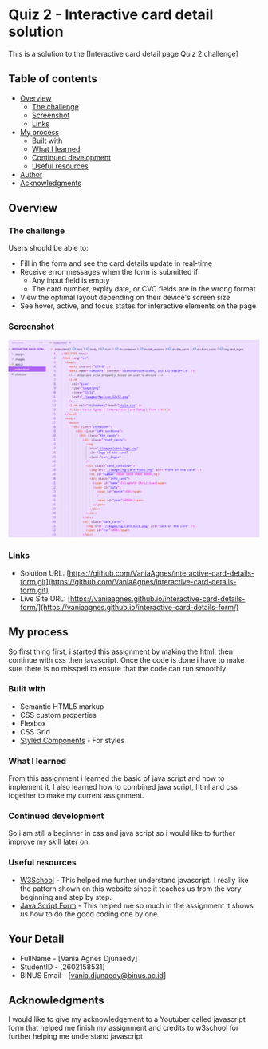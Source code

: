# Quiz 2 - Interactive card detail solution

This is a solution to the [Interactive card detail page Quiz 2 challenge]

## Table of contents

- [Overview](#overview)
  - [The challenge](#the-challenge)
  - [Screenshot](#screenshot)
  - [Links](#links)
- [My process](#my-process)
  - [Built with](#built-with)
  - [What I learned](#what-i-learned)
  - [Continued development](#continued-development)
  - [Useful resources](#useful-resources)
- [Author](#author)
- [Acknowledgments](#acknowledgments)

## Overview

### The challenge

Users should be able to:
- Fill in the form and see the card details update in real-time
- Receive error messages when the form is submitted if:
  - Any input field is empty
  - The card number, expiry date, or CVC fields are in the wrong format
- View the optimal layout depending on their device's screen size
- See hover, active, and focus states for interactive elements on the page

### Screenshot

![Screenshot Solution](./images/screenshot.png)

### Links

- Solution URL: [https://github.com/VaniaAgnes/interactive-card-details-form.git](https://github.com/VaniaAgnes/interactive-card-details-form.git)
- Live Site URL: [https://vaniaagnes.github.io/interactive-card-details-form/](https://vaniaagnes.github.io/interactive-card-details-form/)

## My process
So first thing first, i started this assignment by making the html, then continue with css then javascript. Once the code is done i have to make sure there is no misspell to ensure that the code can run smoothly

### Built with

- Semantic HTML5 markup
- CSS custom properties
- Flexbox
- CSS Grid
- [Styled Components](https://styled-components.com/) - For styles

### What I learned
From this assignment i learned the basic of java script and how to implement it, I also learned how to combined java script, html and css together to make my current assignment. 


### Continued development
So i am still a beginner in css and java script so i would like to further improve my skill later on. 

### Useful resources

- [W3School](https://www.w3schools.com/js/js_intro.asp) - This helped me further understand javascript. I really like the pattern shown on this website since it teaches us from the very beginning and step by step. 
- [Java Script Form](https://www.youtube.com/watch?v=bQhD7gCUMNY&ab_channel=JavaScriptFront) - This helped me so much in the assignment it shows us how to do the good coding one by one. 

## Your Detail 

- FullName - [Vania Agnes Djunaedy]
- StudentID - [2602158531]
- BINUS Email - [vania.djunaedy@binus.ac.id]

## Acknowledgments
I would like to give my acknowledgement to a Youtuber called javascript form that helped me finish my assignment and credits to w3school for further helping me understand javascript

